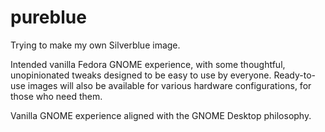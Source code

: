 # pureblue

Trying to make my own Silverblue image.

Intended vanilla Fedora GNOME experience, with some thoughtful, unopinionated
tweaks designed to be easy to use by everyone. Ready-to-use images will also be
available for various hardware configurations, for those who need them.

Vanilla GNOME experience aligned with the GNOME Desktop philosophy.

